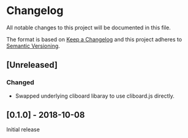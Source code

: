 # Changelog
All notable changes to this project will be documented in this file.

The format is based on [Keep a Changelog](http://keepachangelog.com/en/1.0.0/) and this project adheres to [Semantic Versioning](http://semver.org/spec/v2.0.0.html).

## [Unreleased]
### Changed
* Swapped underlying cliboard libaray to use cliboard.js directly.

## [0.1.0] - 2018-10-08
Initial release
